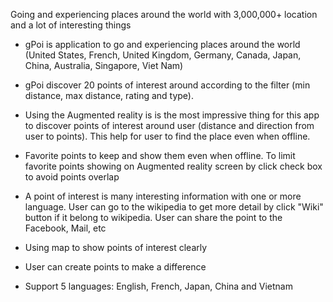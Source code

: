 Going and experiencing places around the world with 3,000,000+ location and a lot of interesting things

+ gPoi is application  to go and experiencing places around the world (United States, French, United Kingdom, Germany, Canada, Japan, China, Australia, Singapore, Viet Nam)

+ gPoi discover 20  points of interest around according to the filter (min distance,  max distance, rating and type).

+ Using the Augmented reality is is the most impressive thing for this app to discover points of interest around user (distance and direction from user to points). This help for user to find the place even when offline.

+ Favorite points to keep and show them even when offline. To limit favorite points showing on Augmented reality screen by click check box to avoid points overlap

+ A point of interest is many interesting information with one or more language.  User can go to the wikipedia to get more detail by click "Wiki" button if it belong to wikipedia. User can share the point to the Facebook, Mail, etc 

+ Using map to show points of interest clearly

+ User can create points to make a difference

+ Support 5 languages: English, French, Japan, China and Vietnam
